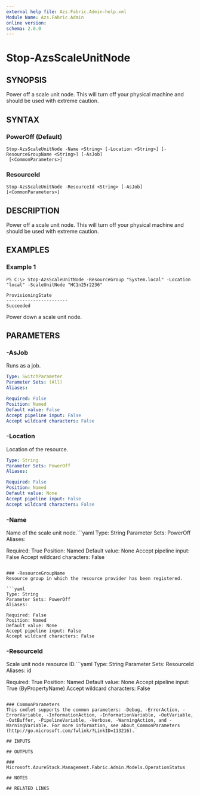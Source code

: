 ```yaml
---
external help file: Azs.Fabric.Admin-help.xml
Module Name: Azs.Fabric.Admin
online version: 
schema: 2.0.0
---
```


# Stop-AzsScaleUnitNode

## SYNOPSIS
Power off a scale unit node.  This will turn off your physical machine and should be used with extreme caution.

## SYNTAX

### PowerOff (Default)
```
Stop-AzsScaleUnitNode -Name <String> [-Location <String>] [-ResourceGroupName <String>] [-AsJob]
 [<CommonParameters>]
```

### ResourceId
```
Stop-AzsScaleUnitNode -ResourceId <String> [-AsJob] [<CommonParameters>]
```

## DESCRIPTION
Power off a scale unit node.  This will turn off your physical machine and should be used with extreme caution.

## EXAMPLES

### Example 1
```
PS C:\> Stop-AzsScaleUnitNode -ResourceGroup "System.local" -Location "local" -ScaleUnitNode "HC1n25r2236"

ProvisioningState
-----------------------
Succeeded
```

Power down a scale unit node.

## PARAMETERS

### -AsJob
Runs as a job.

```yaml
Type: SwitchParameter
Parameter Sets: (All)
Aliases: 

Required: False
Position: Named
Default value: False
Accept pipeline input: False
Accept wildcard characters: False
```

### -Location
Location of the resource.

```yaml
Type: String
Parameter Sets: PowerOff
Aliases: 

Required: False
Position: Named
Default value: None
Accept pipeline input: False
Accept wildcard characters: False
```

### -Name
Name of the scale unit node.```yaml
Type: String
Parameter Sets: PowerOff
Aliases: 

Required: True
Position: Named
Default value: None
Accept pipeline input: False
Accept wildcard characters: False
```

### -ResourceGroupName
Resource group in which the resource provider has been registered.

```yaml
Type: String
Parameter Sets: PowerOff
Aliases: 

Required: False
Position: Named
Default value: None
Accept pipeline input: False
Accept wildcard characters: False
```

### -ResourceId
Scale unit node resource ID.```yaml
Type: String
Parameter Sets: ResourceId
Aliases: id

Required: True
Position: Named
Default value: None
Accept pipeline input: True (ByPropertyName)
Accept wildcard characters: False
```

### CommonParameters
This cmdlet supports the common parameters: -Debug, -ErrorAction, -ErrorVariable, -InformationAction, -InformationVariable, -OutVariable, -OutBuffer, -PipelineVariable, -Verbose, -WarningAction, and -WarningVariable. For more information, see about_CommonParameters (http://go.microsoft.com/fwlink/?LinkID=113216).

## INPUTS

## OUTPUTS

### Microsoft.AzureStack.Management.Fabric.Admin.Models.OperationStatus

## NOTES

## RELATED LINKS

